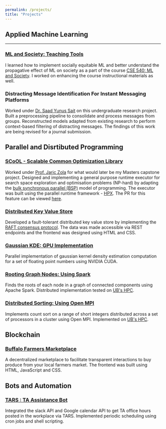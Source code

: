 ```yaml
---
permalink: /projects/
title: "Projects"
---
```

## Applied Machine Learning 

___

### [ML and Society: Teaching Tools](http://www-student.cse.buffalo.edu/~atri/ml-and-soc/spr22/project/teaching.html)

I learned how to implement socially equitable ML and better understand the propagative effect of ML on society as a part of the course [CSE 540: ML and Society](http://www-student.cse.buffalo.edu/~atri/ml-and-soc/spr22/index.html). I worked on enhancing the course instructional materials as well.

### Distracting Message Identification For Instant Messaging Platforms

Worked under [Dr. Saad Yunus Sait](https://www.srmist.edu.in/department-of-computational-intelligence/faculty/drsaad) on this undergraduate research project. Built a preprocessing pipeline to consolidate and process messages from groups. Reconstructed models adapted from existing research to perform context-based filtering of distracting messages. The findings of this work are being revised for a journal submission.

## Parallel and Disrtibuted Programming

### [SCoOL - Scalable Common Optimization Library <i class="fab fa-fw fa-gitlab" aria-hidden="true "></i>](https://gitlab.com/SCoRe-Group/scool)

Worked under [Prof. Jaric Zola](https://cse.buffalo.edu/~jzola/) for what would later be my Masters capstone project. Designed and implementing a general purpose runtime executor for search space exploration and optimisation  problems (NP-hard) by adapting the [bulk synchronous parallel (BSP)](https://en.wikipedia.org/wiki/Bulk_synchronous_parallel) model of programming. The executor was built using the parallel runtime framework - [HPX](https://github.com/STEllAR-GROUP/hpx). The PR for this feature can be viewed [here](https://gitlab.com/SCoRe-Group/scool/-/merge_requests/22).

### [Distributed Key Value Store <i class="fab fa-fw fa-github" aria-hidden="true"></i>]()

Developed a fault-tolerant distributed key value store by implementing the [RAFT consensus protocol](https://raft.github.io/). The data was made accessible via REST endpoints and the frontend was designed using HTML and CSS. 

### [Gaussian KDE: GPU Implementation <i class="fab fa-fw fa-github" aria-hidden="true"></i>]()

Parallel implementation of gaussian kernel density estimation computation for a set of floating point numbers using NVIDIA CUDA.

### [Rooting Graph Nodes: Using Spark <i class="fab fa-fw fa-github" aria-hidden="true"></i>]()

Finds the roots of each node in a graph of connected components using Apache Spark. Distributed implementation tested on [UB's HPC](https://www.buffalo.edu/ccr/support/research_facilities/ub-hpc.html).

### [Distributed Sorting: Using Open MPI <i class="fab fa-fw fa-github" aria-hidden="true"></i>]()

Implements count sort on a range of short integers distributed across a set of processors in a cluster using Open MPI. Implemented on [UB's HPC](https://www.buffalo.edu/ccr/support/research_facilities/ub-hpc.html).

## Blockchain

### [Buffalo Farmers Marketplace <i class="fab fa-fw fa-github" aria-hidden="true"></i>]()

A  decentralized marketplace to facilitate transparent interactions to buy produce from your local farmers market. The frontend was built using HTML, JavaScript and CSS. 

## Bots and Automation 

### [TARS : TA Assistance Bot <i class="fab fa-fw fa-github" aria-hidden="true"></i>](https://github.com/solarillion/TARS)

Integrated the slack API and Google calendar API to get TA office hours posted in the workplace via TARS. Implemented periodic scheduling using cron jobs and shell scripting.

